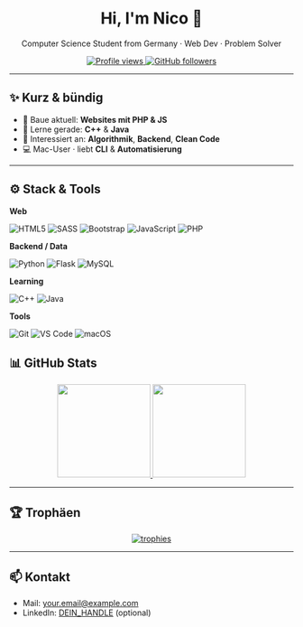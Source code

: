 <!-- Profile Header -->
<h1 align="center">Hi, I'm Nico 👋</h1>
<p align="center">
  Computer Science Student from Germany · Web Dev · Problem Solver
</p>

<p align="center">
  <a href="https://komarev.com/ghpvc/?username=Nico8Rich">
    <img src="https://komarev.com/ghpvc/?username=Nico8Rich&label=Profile%20views&color=0e75b6&style=flat" alt="Profile views" />
  </a>
  <a href="https://github.com/Nico8Rich?tab=followers">
    <img src="https://img.shields.io/github/followers/Nico8Rich?style=flat&logo=github" alt="GitHub followers" />
  </a>
</p>

---

## ✨ Kurz & bündig

- 🔭 Baue aktuell: **Websites mit PHP & JS**
- 🌱 Lerne gerade: **C++** & **Java**
- 🧪 Interessiert an: **Algorithmik**, **Backend**, **Clean Code**
- 💻 Mac-User · liebt **CLI** & **Automatisierung**

---

## ⚙️ Stack & Tools

**Web**
  
![HTML5](https://img.shields.io/badge/html5-%23E34F26.svg?style=for-the-badge&logo=html5&logoColor=white)
![SASS](https://img.shields.io/badge/Sass-CC6699?style=for-the-badge&logo=sass&logoColor=white)
![Bootstrap](https://img.shields.io/badge/bootstrap-%237952B3.svg?style=for-the-badge&logo=bootstrap&logoColor=white)
![JavaScript](https://img.shields.io/badge/JavaScript-F7DF1E?style=for-the-badge&logo=javascript&logoColor=black)
![PHP](https://img.shields.io/badge/PHP-777BB4?style=for-the-badge&logo=php&logoColor=white)

**Backend / Data**

![Python](https://img.shields.io/badge/Python-3776AB?style=for-the-badge&logo=python&logoColor=white)
![Flask](https://img.shields.io/badge/flask-%23000.svg?style=for-the-badge&logo=flask&logoColor=white)
![MySQL](https://img.shields.io/badge/mysql-%234479A1.svg?style=for-the-badge&logo=mysql&logoColor=white)

**Learning**

![C++](https://img.shields.io/badge/C%2B%2B-00599C?style=for-the-badge&logo=cplusplus&logoColor=white)
![Java](https://img.shields.io/badge/Java-007396?style=for-the-badge&logo=openjdk&logoColor=white)

**Tools**

![Git](https://img.shields.io/badge/Git-F05032?style=for-the-badge&logo=git&logoColor=white)
![VS Code](https://img.shields.io/badge/VS%20Code-007ACC?style=for-the-badge&logo=visualstudiocode&logoColor=white)
![macOS](https://img.shields.io/badge/macOS-000000?style=for-the-badge&logo=apple&logoColor=white)


## 📊 GitHub Stats

<p align="center">
  <a href="https://github.com/anuraghazra/github-readme-stats">
    <img height="165" src="https://github-readme-stats.vercel.app/api?username=Nico8Rich&show_icons=true&theme=tokyonight&locale=de" />
  </a>
  <a href="https://github.com/anuraghazra/github-readme-stats">
    <img height="165" src="https://github-readme-stats.vercel.app/api/top-langs/?username=Nico8Rich&layout=compact&theme=tokyonight&locale=de" />
  </a>
</p>

---

## 🏆 Trophäen

<p align="center">
  <a href="https://github.com/ryo-ma/github-profile-trophy">
    <img src="https://github-profile-trophy.vercel.app/?username=Nico8Rich&theme=tokyonight&no-frame=true&row=1&column=6" alt="trophies" />
  </a>
</p>

---

## 📫 Kontakt

- Mail: <a href="mailto:your.email@example.com">your.email@example.com</a>  
- LinkedIn: <a href="https://www.linkedin.com/in/DEIN_HANDLE">DEIN_HANDLE</a> (optional)

<!-- Tipps:
1) Ersetze DEIN_REPO_* und Kontaktinfos.
2) Halte die Projektliste aktuell.
3) Nutze Issues/Projects für Roadmaps, verlinke sie hier. -->
